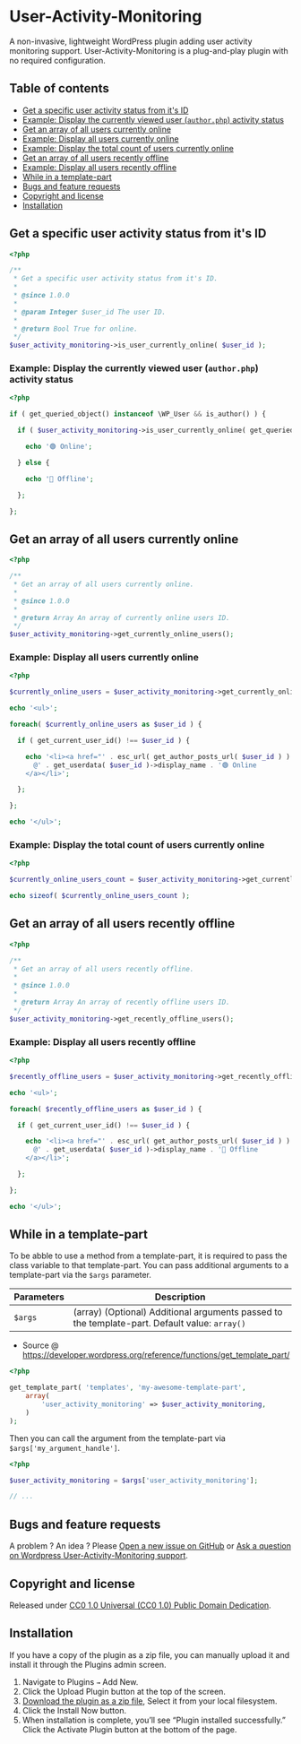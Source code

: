 # User-Activity-Monitoring

A non-invasive, lightweight WordPress plugin adding user activity monitoring support. User-Activity-Monitoring is a plug-and-play plugin with no required configuration.

## Table of contents

- [Get a specific user activity status from it's ID](https://github.com/amarinediary/User-Activity-Monitoring#get-a-specific-user-activity-status-from-its-id)
- [Example: Display the currently viewed user (`author.php`) activity status](https://github.com/amarinediary/User-Activity-Monitoring#get-a-specific-user-activity-status-from-its-id)
- [Get an array of all users currently online](https://github.com/amarinediary/User-Activity-Monitoring#get-an-array-of-all-users-currently-online)
- [Example: Display all users currently online](https://github.com/amarinediary/User-Activity-Monitoring#example-display-all-users-currently-online)
- [Example: Display the total count of users currently online](https://github.com/amarinediary/User-Activity-Monitoring#example-display-the-total-count-of-users-currently-online)
- [Get an array of all users recently offline](https://github.com/amarinediary/User-Activity-Monitoring#get-an-array-of-all-users-recently-offline)
- [Example: Display all users recently offline](https://github.com/amarinediary/User-Activity-Monitoring#example-display-all-users-recently-offline)
- [While in a template-part](https://github.com/amarinediary/User-Activity-Monitoring#while-in-a-template-part)
- [Bugs and feature requests](https://github.com/amarinediary/User-Activity-Monitoring#bugs-and-feature-requests)
- [Copyright and license](https://github.com/amarinediary/User-Activity-Monitoring#copyright-and-license)
- [Installation](https://github.com/amarinediary/User-Activity-Monitoring#copyright-and-license)

## Get a specific user activity status from it's ID
```php
<?php 

/**
 * Get a specific user activity status from it's ID.
 *
 * @since 1.0.0
 *
 * @param Integer $user_id The user ID.
 *
 * @return Bool True for online.
 */
$user_activity_monitoring->is_user_currently_online( $user_id );
```

### Example: Display the currently viewed user (`author.php`) activity status

```php
<?php 

if ( get_queried_object() instanceof \WP_User && is_author() ) {

  if ( $user_activity_monitoring->is_user_currently_online( get_queried_object_id() ) ) {

    echo '🟢 Online';

  } else {

    echo '🔴 Offline';

  };

};
```

## Get an array of all users currently online
```php
<?php 

/**
 * Get an array of all users currently online.
 *
 * @since 1.0.0
 *
 * @return Array An array of currently online users ID.
 */
$user_activity_monitoring->get_currently_online_users();
```

### Example: Display all users currently online

```php
<?php 

$currently_online_users = $user_activity_monitoring->get_currently_online_users(); 

echo '<ul>';

foreach( $currently_online_users as $user_id ) {

  if ( get_current_user_id() !== $user_id ) {

    echo '<li><a href="' . esc_url( get_author_posts_url( $user_id ) ) . '">
      @' . get_userdata( $user_id )->display_name . '🟢 Online
    </a></li>';

  };

};

echo '</ul>';
```

### Example: Display the total count of users currently online

```php
<?php 

$currently_online_users_count = $user_activity_monitoring->get_currently_online_users(); 

echo sizeof( $currently_online_users_count );
```

## Get an array of all users recently offline
```php
<?php 

/**
 * Get an array of all users recently offline.
 *
 * @since 1.0.0
 *
 * @return Array An array of recently offline users ID.
 */
$user_activity_monitoring->get_recently_offline_users();
```

### Example: Display all users recently offline

```php
<?php 

$recently_offline_users = $user_activity_monitoring->get_recently_offline_users(); 

echo '<ul>';

foreach( $recently_offline_users as $user_id ) {

  if ( get_current_user_id() !== $user_id ) {

    echo '<li><a href="' . esc_url( get_author_posts_url( $user_id ) ) . '">
      @' . get_userdata( $user_id )->display_name . '🔴 Offline
    </a></li>';

  };

};

echo '</ul>';
```

## While in a template-part
To be abble to use a method from a template-part, it is required to pass the class variable to that template-part. You can pass additional arguments to a template-part via the `$args` parameter.

|Parameters|Description|
|-|-|
|`$args`|(array) (Optional) Additional arguments passed to the template-part. Default value: `array()`|

- Source @ https://developer.wordpress.org/reference/functions/get_template_part/

```php
<?php

get_template_part( 'templates', 'my-awesome-template-part', 
    array( 
        'user_activity_monitoring' => $user_activity_monitoring, 
    ) 
);
```

Then you can call the argument from the template-part via `$args['my_argument_handle']`.

```php
<?php

$user_activity_monitoring = $args['user_activity_monitoring'];

// ...
```

## Bugs and feature requests

A problem ? An idea ? Please [Open a new issue on GitHub](https://github.com/amarinediary/User-Activity-Monitoring/issues/new) or [Ask a question on Wordpress User-Activity-Monitoring support](https://wordpress.org/support/plugin/user-activity-monitoring/#new-topic-0).

## Copyright and license

Released under [CC0 1.0 Universal (CC0 1.0) Public Domain Dedication](https://github.com/amarinediary/User-Activity-Monitoring/blob/main/LICENSE).

## Installation

If you have a copy of the plugin as a zip file, you can manually upload it and install it through the Plugins admin screen.

1. Navigate to Plugins `→` Add New.
2. Click the Upload Plugin button at the top of the screen.
3. [Download the plugin as a zip file](https://github.com/amarinediary/User-Activity-Monitoring/archive/refs/heads/main.zip), Select it from your local filesystem.
4. Click the Install Now button.
5. When installation is complete, you’ll see “Plugin installed successfully.” Click the Activate Plugin button at the bottom of the page.
